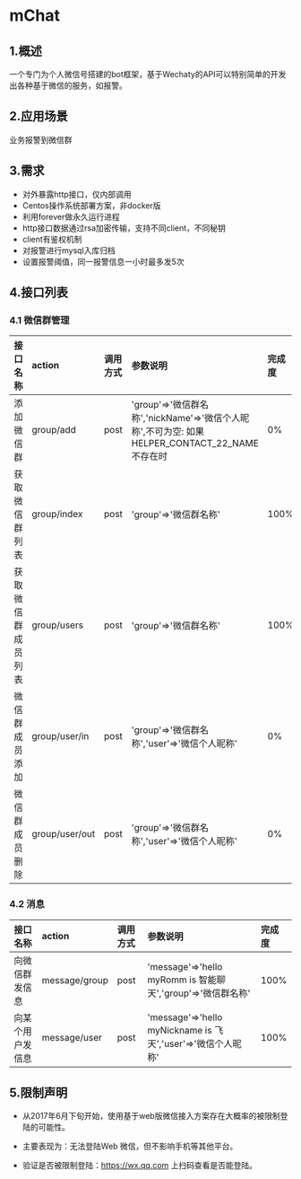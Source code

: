 # mChat

## 1.概述
一个专门为个人微信号搭建的bot框架，基于Wechaty的API可以特别简单的开发出各种基于微信的服务，如报警。

## 2.应用场景
业务报警到微信群

## 3.需求
* 对外暴露http接口，仅内部调用
* Centos操作系统部署方案，非docker版
* 利用forever做永久运行进程
* http接口数据通过rsa加密传输，支持不同client，不同秘钥
* client有鉴权机制
* 对报警进行mysql入库归档
* 设置报警阈值，同一报警信息一小时最多发5次

## 4.接口列表

### 4.1 微信群管理
|接口名称|action|调用方式|参数说明|完成度|
|:-----|:-----|:-----|:-----|:-----|
|添加微信群|group/add|post|'group'=>'微信群名称','nickName'=>'微信个人昵称',不可为空: 如果HELPER_CONTACT_22_NAME不存在时|0%|
|获取微信群列表|group/index|post|'group'=>'微信群名称'|100%|
|获取微信群成员列表|group/users|post|'group'=>'微信群名称'|100%|
|微信群成员添加|group/user/in|post|'group'=>'微信群名称','user'=>'微信个人昵称'|0%|
|微信群成员删除|group/user/out|post|'group'=>'微信群名称','user'=>'微信个人昵称'|0%|

### 4.2 消息
|接口名称|action|调用方式|参数说明|完成度|
|:-----|:-----|:-----|:-----|:-----|
|向微信群发信息|message/group|post|'message'=>'hello myRomm is 智能聊天','group'=>'微信群名称'|100%|
|向某个用户发信息|message/user|post|'message'=>'hello myNickname is 飞天','user'=>'微信个人昵称'|100%|

## 5.限制声明

* 从2017年6月下旬开始，使用基于web版微信接入方案存在大概率的被限制登陆的可能性。
 
* 主要表现为：无法登陆Web 微信，但不影响手机等其他平台。

* 验证是否被限制登陆：https://wx.qq.com 上扫码查看是否能登陆。
